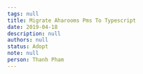 ```yaml
---
tags: null
title: Migrate Aharooms Pms To Typescript
date: 2019-04-18
description: null
authors: null
status: Adopt
note: null
person: Thanh Pham
---
```


